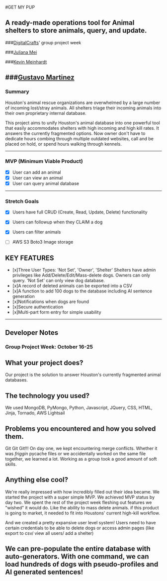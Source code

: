 #GET MY PUP
## A ready-made operations tool for Animal shelters to store animals, query, and update.

###[DigitalCrafts](http://www.DigitalCrafts.com)' group project week

###[Juliana Mei](http://github.com/julianapeace)

###[Kevin Meinhardt](https://github.com/KevinMind)

###[Gustavo Martinez](https://github.com/gmartinez31)
---------

### Summary
Houston's animal rescue organizations are overwhelmed by a large number of incoming lost/stray animals. All shelters triage their incoming animals into their own proprietary internal database.

This project aims to unify Houston's animal database into one powerful tool that easily accommodates shelters with high incoming and high kill rates. It answers the currently fragmented options. Now owner don't have to dedicate hours combing through multiple outdated websites, call and be placed on hold, or spend hours walking through kennels.

---------

### MVP (Minimum Viable Product)
- [x] User can add an animal
- [x] User can view an animal
- [x] User can query animal database

---------

### Stretch Goals
- [x] Users have full CRUD (Create, Read, Update, Delete) functionality
- [x] Users can followup when they CLAIM a dog
- [x] Users can filter animals
- [ ] AWS S3 Boto3 Image storage



## KEY FEATURES
- [x]Three User Types: 'Not Set', 'Owner', 'Shelter'
Shelters have admin privileges like Add/Delete/Edit/Mass-delete dogs. Owners can only query. 'Not Set' can only view dog database.
- [x]A record of deleted animals can be exported into a CSV
- [x]A function to add 100 dogs to the database including AI sentence generation
- [x]Notifications when dogs are found
- [x]Secure authentication
- [x]Multi-part form entry for simple usability

--------
## Developer Notes
### Group Project Week: October 16-25

## What your project does?
Our project is the solution to answer Houston's currently fragmented animal databases.

## The technology you used?
We used MongoDB, PyMongo, Python, Javascript, JQuery, CSS, HTML, Jinja, Tornado, AWS Lightsail

## Problems you encountered and how you solved them.

Git Git Git!!! On day one, we kept encountering merge conflicts. Whether it was *friggin* pycache files or we accidentally worked on the same file together, we learned a lot. Working as a group took a good amount of soft skills.

## Anything else cool?

We're really impressed with how incredibly filled out their idea became. We started the project with a super simple MVP. We achieved MVP status by day two. We spent the rest of the project week fleshing out features we "wished" it would do. Like the ability to mass delete animals. if this product is going to market, it needed to fit into Houstons' current high-kill workflow.

And we created a pretty expansive user level system! Users need to have certain credentials to be able to delete dogs or access admin pages (like export to csv/ view all users/ add a shelter)

We can pre-populate the entire database with auto-generators. With one command, we can load hundreds of dogs with pseudo-profiles and AI generated sentences!
------
